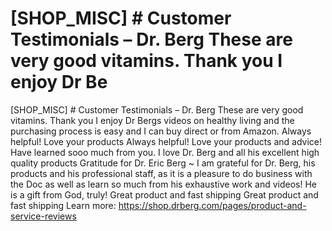 # [SHOP_MISC] # Customer Testimonials – Dr. Berg These are very good vitamins. Thank you I enjoy Dr Be

[SHOP_MISC] # Customer Testimonials – Dr. Berg These are very good vitamins. Thank you I enjoy Dr Bergs videos on healthy living and the purchasing process is easy and I can buy direct or from Amazon. Always helpful! Love your products Always helpful! Love your products and advice! Have learned sooo much from you. I love Dr. Berg and all his excellent high quality products Gratitude for Dr. Eric Berg ~ I am grateful for Dr. Berg, his products and his professional staff, as it is a pleasure to do business with the Doc as well as learn so much from his exhaustive work and videos! He is a gift from God, truly! Great product and fast shipping Great product and fast shipping
Learn more: https://shop.drberg.com/pages/product-and-service-reviews
